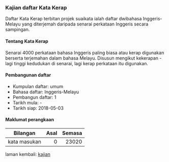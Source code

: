 ---
---

### Kajian daftar Kata Kerap

Daftar Kata Kerap terbitan projek suaikata ialah daftar
dwibahasa Inggeris-Melayu yang diterjemah daripada senarai
perkataan Inggeris secara sampingan.

#### Tentang Kata Kerap

Senarai 4000 perkataan bahasa Inggeris paling biasa atau
kerap digunakan berserta terjemahan dalam bahasa Melayu.
Disusun mengikut kekerapan - lagi tinggi kedudukan di
senarai, lagi kerap perkataan itu digunakan.

#### Pembangunan daftar

* Kumpulan daftar: umum
* Bahasa daftar: Inggeris-Melayu
* Pembangun daftar: 1
* Tarikh mula: -
* Tarikh siap: 2018-05-03

#### Maklumat perangkaan

| Bilangan     | Asal    | Semasa  |
| ------------ | -------:| -------:|
| kata masukan | 0       | 23020   |

laman kembali: [kajian][0]

  [0]: ../index.md

